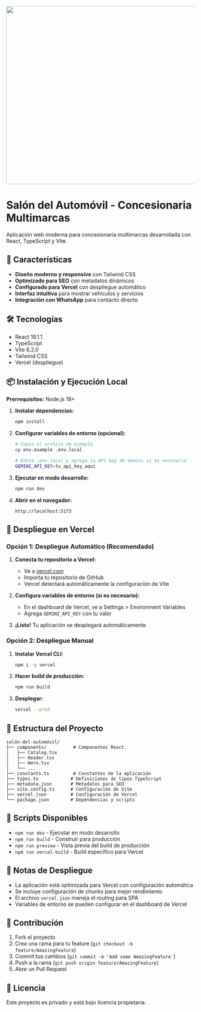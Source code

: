 <div align="center">
<img width="1200" height="475" alt="GHBanner" src="https://github.com/user-attachments/assets/0aa67016-6eaf-458a-adb2-6e31a0763ed6" />
</div>

# Salón del Automóvil - Concesionaria Multimarcas

Aplicación web moderna para concesionaria multimarcas desarrollada con React, TypeScript y Vite.

## 🚀 Características

- **Diseño moderno y responsive** con Tailwind CSS
- **Optimizado para SEO** con metadatos dinámicos
- **Configurado para Vercel** con despliegue automático
- **Interfaz intuitiva** para mostrar vehículos y servicios
- **Integración con WhatsApp** para contacto directo

## 🛠️ Tecnologías

- React 19.1.1
- TypeScript
- Vite 6.2.0
- Tailwind CSS
- Vercel (despliegue)

## 📦 Instalación y Ejecución Local

**Prerrequisitos:** Node.js 18+

1. **Instalar dependencias:**
   ```bash
   npm install
   ```

2. **Configurar variables de entorno (opcional):**
   ```bash
   # Copia el archivo de ejemplo
   cp env.example .env.local
   
   # Edita .env.local y agrega tu API key de Gemini si es necesario
   GEMINI_API_KEY=tu_api_key_aqui
   ```

3. **Ejecutar en modo desarrollo:**
   ```bash
   npm run dev
   ```

4. **Abrir en el navegador:**
   ```
   http://localhost:5173
   ```

## 🚀 Despliegue en Vercel

### Opción 1: Despliegue Automático (Recomendado)

1. **Conecta tu repositorio a Vercel:**
   - Ve a [vercel.com](https://vercel.com)
   - Importa tu repositorio de GitHub
   - Vercel detectará automáticamente la configuración de Vite

2. **Configura variables de entorno (si es necesario):**
   - En el dashboard de Vercel, ve a Settings > Environment Variables
   - Agrega `GEMINI_API_KEY` con tu valor

3. **¡Listo!** Tu aplicación se desplegará automáticamente

### Opción 2: Despliegue Manual

1. **Instalar Vercel CLI:**
   ```bash
   npm i -g vercel
   ```

2. **Hacer build de producción:**
   ```bash
   npm run build
   ```

3. **Desplegar:**
   ```bash
   vercel --prod
   ```

## 📁 Estructura del Proyecto

```
salón-del-automóvil/
├── components/          # Componentes React
│   ├── Catalog.tsx
│   ├── Header.tsx
│   ├── Hero.tsx
│   └── ...
├── constants.ts         # Constantes de la aplicación
├── types.ts            # Definiciones de tipos TypeScript
├── metadata.json       # Metadatos para SEO
├── vite.config.ts      # Configuración de Vite
├── vercel.json         # Configuración de Vercel
└── package.json        # Dependencias y scripts
```

## 🔧 Scripts Disponibles

- `npm run dev` - Ejecutar en modo desarrollo
- `npm run build` - Construir para producción
- `npm run preview` - Vista previa del build de producción
- `npm run vercel-build` - Build específico para Vercel

## 📝 Notas de Despliegue

- La aplicación está optimizada para Vercel con configuración automática
- Se incluye configuración de chunks para mejor rendimiento
- El archivo `vercel.json` maneja el routing para SPA
- Variables de entorno se pueden configurar en el dashboard de Vercel

## 🤝 Contribución

1. Fork el proyecto
2. Crea una rama para tu feature (`git checkout -b feature/AmazingFeature`)
3. Commit tus cambios (`git commit -m 'Add some AmazingFeature'`)
4. Push a la rama (`git push origin feature/AmazingFeature`)
5. Abre un Pull Request

## 📄 Licencia

Este proyecto es privado y está bajo licencia propietaria.
